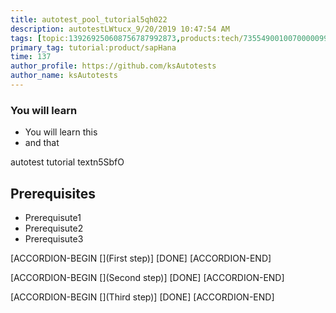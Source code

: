 ```yaml
---
title: autotest_pool_tutorial5qh022
description: autotestLWtucx_9/20/2019 10:47:54 AM
tags: [topic:139269250608756787992873,products:tech/73554900100700000996,tutorial:experience/advanced]
primary_tag: tutorial:product/sapHana
time: 137
author_profile: https://github.com/ksAutotests
author_name: ksAutotests
---
```

### You will learn
- You will learn this
- and that

autotest tutorial textn5SbfO

## Prerequisites
- Prerequisute1
- Prerequisute2
- Prerequisute3

[ACCORDION-BEGIN [](First step)]
[DONE]
[ACCORDION-END]

[ACCORDION-BEGIN [](Second step)]
[DONE]
[ACCORDION-END]

[ACCORDION-BEGIN [](Third step)]
[DONE]
[ACCORDION-END]

